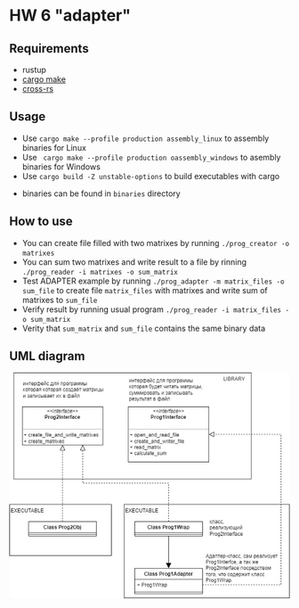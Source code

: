 # HW 6 "adapter"

## Requirements

* rustup
* [cargo make]( https://github.com/sagiegurari/cargo-make )
* [cross-rs]( https://github.com/cross-rs/cross )

## Usage

- Use ``cargo make --profile production assembly_linux`` to assembly binaries for Linux
- Use `` cargo make --profile production oassembly_windows`` to asembly binaries for Windows
- Use ``cargo build -Z unstable-options`` to build executables with cargo

* binaries can be found in ``binaries`` directory

## How to use

- You can create file filled with two matrixes by running ``./prog_creator -o matrixes``
- You can sum two matrixes and write result to a file by rinning ``./prog_reader -i matrixes -o sum_matrix``
- Test ADAPTER example by running ``./prog_adapter -m matrix_files -o sum_file`` to create file ``matrix_files`` with matrixes and write sum of matrixes to ``sum_file``
- Verify result by running usual program ``./prog_reader -i matrix_files -o sum_matrix``
- Verity that ``sum_matrix`` and ``sum_file`` contains the same binary data

## UML diagram

![](https://github.com/Kerosin3/Programming-architecture-and-patterns/blob/cargo-make/homework6_adapter_independent/pics/hw6.jpg)

